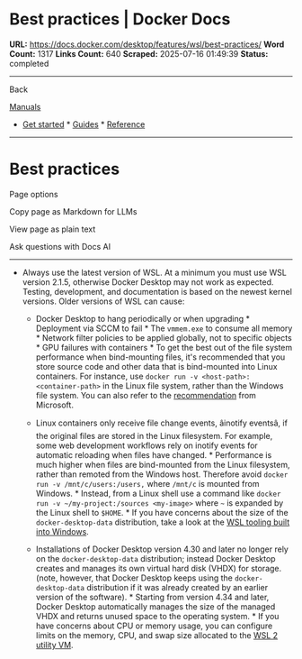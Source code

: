 # Best practices | Docker Docs

**URL:** https://docs.docker.com/desktop/features/wsl/best-practices/
**Word Count:** 1317
**Links Count:** 640
**Scraped:** 2025-07-16 01:49:39
**Status:** completed

---

Back

[Manuals](https://docs.docker.com/manuals/)

  * [Get started](https://docs.docker.com/get-started/)   * [Guides](https://docs.docker.com/guides/)   * [Reference](https://docs.docker.com/reference/)

* * *

# Best practices

Page options

Copy page as Markdown for LLMs

View page as plain text

Ask questions with Docs AI

* * *

  * Always use the latest version of WSL. At a minimum you must use WSL version 2.1.5, otherwise Docker Desktop may not work as expected. Testing, development, and documentation is based on the newest kernel versions. Older versions of WSL can cause:

    * Docker Desktop to hang periodically or when upgrading     * Deployment via SCCM to fail     * The `vmmem.exe` to consume all memory     * Network filter policies to be applied globally, not to specific objects     * GPU failures with containers   * To get the best out of the file system performance when bind-mounting files, it's recommended that you store source code and other data that is bind-mounted into Linux containers. For instance, use `docker run -v <host-path>:<container-path>` in the Linux file system, rather than the Windows file system. You can also refer to the [recommendation](https://learn.microsoft.com/en-us/windows/wsl/compare-versions) from Microsoft.

    * Linux containers only receive file change events, âinotify eventsâ, if the original files are stored in the Linux filesystem. For example, some web development workflows rely on inotify events for automatic reloading when files have changed.     * Performance is much higher when files are bind-mounted from the Linux filesystem, rather than remoted from the Windows host. Therefore avoid `docker run -v /mnt/c/users:/users,` where `/mnt/c` is mounted from Windows.     * Instead, from a Linux shell use a command like `docker run -v ~/my-project:/sources <my-image>` where `~` is expanded by the Linux shell to `$HOME`.   * If you have concerns about the size of the `docker-desktop-data` distribution, take a look at the [WSL tooling built into Windows](https://learn.microsoft.com/en-us/windows/wsl/disk-space).

    * Installations of Docker Desktop version 4.30 and later no longer rely on the `docker-desktop-data` distribution; instead Docker Desktop creates and manages its own virtual hard disk \(VHDX\) for storage. \(note, however, that Docker Desktop keeps using the `docker-desktop-data` distribution if it was already created by an earlier version of the software\).     * Starting from version 4.34 and later, Docker Desktop automatically manages the size of the managed VHDX and returns unused space to the operating system.   * If you have concerns about CPU or memory usage, you can configure limits on the memory, CPU, and swap size allocated to the [WSL 2 utility VM](https://learn.microsoft.com/en-us/windows/wsl/wsl-config#global-configuration-options-with-wslconfig).